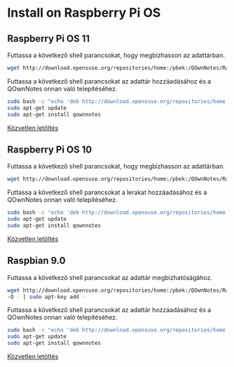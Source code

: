 # Install on Raspberry Pi OS

## Raspberry Pi OS 11

Futtassa a következő shell parancsokat, hogy megbízhasson az adattárban.

```bash
wget http://download.opensuse.org/repositories/home:/pbek:/QOwnNotes/Raspbian_11/Release.key -O - | sudo apt-key add -
```

Futtassa a következő shell parancsokat az adattár hozzáadásához és a QOwnNotes onnan való telepítéséhez.

```bash
sudo bash -c "echo 'deb http://download.opensuse.org/repositories/home:/pbek:/QOwnNotes/Raspbian_11/ /' >> /etc/apt/sources.list.d/qownnotes.list"
sudo apt-get update
sudo apt-get install qownnotes
```

[Közvetlen letöltés](https://download.opensuse.org/repositories/home:/pbek:/QOwnNotes/Raspbian_11)

## Raspberry Pi OS 10

Futtassa a következő shell parancsokat, hogy megbízhasson az adattárban.

```bash
wget http://download.opensuse.org/repositories/home:/pbek:/QOwnNotes/Raspbian_10/Release.key -O - | sudo apt-key add -
```

Futtassa a következő shell parancsokat a lerakat hozzáadásához és a QOwnNotes onnan való telepítéséhez.

```bash
sudo bash -c "echo 'deb http://download.opensuse.org/repositories/home:/pbek:/QOwnNotes/Raspbian_10/ /' >> /etc/apt/sources.list.d/qownnotes.list"
sudo apt-get update
sudo apt-get install qownnotes
```

[Közvetlen letöltés](https://download.opensuse.org/repositories/home:/pbek:/QOwnNotes/Raspbian_10)

## Raspbian 9.0

Futtassa a következő shell parancsokat az adattár megbízhatóságához.

```bash
wget http://download.opensuse.org/repositories/home:/pbek:/QOwnNotes/Raspbian_9.0/Release.key
-O - | sudo apt-key add -
```

Futtassa a következő shell parancsokat az adattár hozzáadásához és a QOwnNotes onnan való telepítéséhez.

```bash
sudo bash -c "echo 'deb http://download.opensuse.org/repositories/home:/pbek:/QOwnNotes/Raspbian_9.0/ /' >> /etc/apt/sources.list.d/qownnotes.list"
sudo apt-get update
sudo apt-get install qownnotes
```

[Közvetlen letöltés](https://download.opensuse.org/repositories/home:/pbek:/QOwnNotes/Raspbian_9.0)

